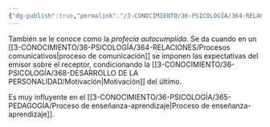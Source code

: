 ```yaml
---
{"dg-publish":true,"permalink":"/3-CONOCIMIENTO/36-PSICOLOGÍA/364-RELACIONES/Efecto Pigmalión/"}
---
```


También se le conoce como la *profecía autocumplida*. Se da cuando en un [[3-CONOCIMIENTO/36-PSICOLOGÍA/364-RELACIONES/Procesos comunicativos\|proceso de comunicación]] se imponen las expectativas del emisor sobre el receptor, condicionando la [[3-CONOCIMIENTO/36-PSICOLOGÍA/368-DESARROLLO DE LA PERSONALIDAD/Motivación\|Motivación]] del último.

Es muy influyente en el [[3-CONOCIMIENTO/36-PSICOLOGÍA/365-PEDAGOGÍA/Proceso de enseñanza-aprendizaje\|Proceso de enseñanza-aprendizaje]].